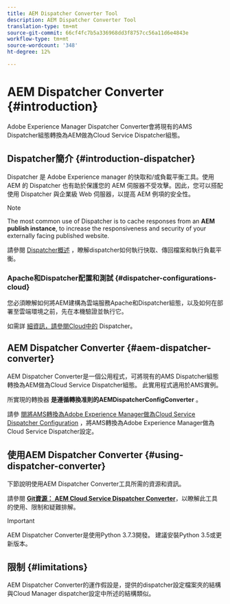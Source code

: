 ```yaml
---
title: AEM Dispatcher Converter Tool
description: AEM Dispatcher Converter Tool
translation-type: tm+mt
source-git-commit: 66cf4fc7b5a336968dd3f8757cc56a11d6e4843e
workflow-type: tm+mt
source-wordcount: '348'
ht-degree: 12%

---
```



# AEM Dispatcher Converter {#introduction}

Adobe Experience Manager Dispatcher Converter會將現有的AMS Dispatcher組態轉換為AEM做為Cloud Service Dispatcher組態。

## Dispatcher簡介 {#introduction-dispatcher}

Dispatcher 是 Adobe Experience manager 的快取和/或負載平衡工具。使用 AEM 的 Dispatcher 也有助於保護您的 AEM 伺服器不受攻擊。因此，您可以搭配使用 Dispatcher 與企業級 Web 伺服器，以提高 AEM 例項的安全性。

>[!NOTE]
>The most common use of Dispatcher is to cache responses from an **AEM publish instance**, to increase the responsiveness and security of your externally facing published website.

請參閱 [Dispatcher概述](https://docs.adobe.com/content/help/en/experience-manager-dispatcher/using/dispatcher.html) ，瞭解dispatcher如何執行快取、傳回檔案和執行負載平衡。

### Apache和Dispatcher配置和測試 {#dispatcher-configurations-cloud}

您必須瞭解如何將AEM建構為雲端服務Apache和Dispatcher組態，以及如何在部署至雲端環境之前，先在本機驗證並執行它。

如需詳 [細資訊，請參閱Cloud中的](https://docs.adobe.com/content/help/en/experience-manager-cloud-service/implementing/content-delivery/disp-overview.html) Dispatcher。

## AEM Dispatcher Converter {#aem-dispatcher-converter}

AEM Dispatcher Converter是一個公用程式，可將現有的AMS Dispatcher組態轉換為AEM做為Cloud Service Dispatcher組態。 此實用程式適用於AMS實例。

所實現的轉換器 **是遵循轉換准則的AEMDispatcherConfigConverter** 。

請參 [閱將AMS轉換為Adobe Experience Manager做為Cloud Service Dispatcher Configuration](https://docs.adobe.com/content/help/en/experience-manager-cloud-service/implementing/content-delivery/disp-overview.html#how-to-convert-an-ams-to-an-aem-as-a-cloud-service-dispatcher-configuration) ，將AMS轉換為Adobe Experience Manager做為Cloud Service Dispatcher設定。

## 使用AEM Dispatcher Converter {#using-dispatcher-converter}

下節說明使用AEM Dispatcher Converter工具所需的資源和資訊。

請參閱 **[Git資源： AEM Cloud Service Dispatcher Converter](https://github.com/adobe/aem-cloud-service-dispatcher-converter)**，以瞭解此工具的使用、限制和疑難排解。

>[!IMPORTANT]
>AEM Dispatcher Converter是使用Python 3.7.3開發。 建議安裝Python 3.5或更新版本。

## 限制 {#limitations}

AEM Dispatcher Converter的運作假設是，提供的dispatcher設定檔案夾的結構與Cloud Manager dispatcher設定中所述的結構類似。


